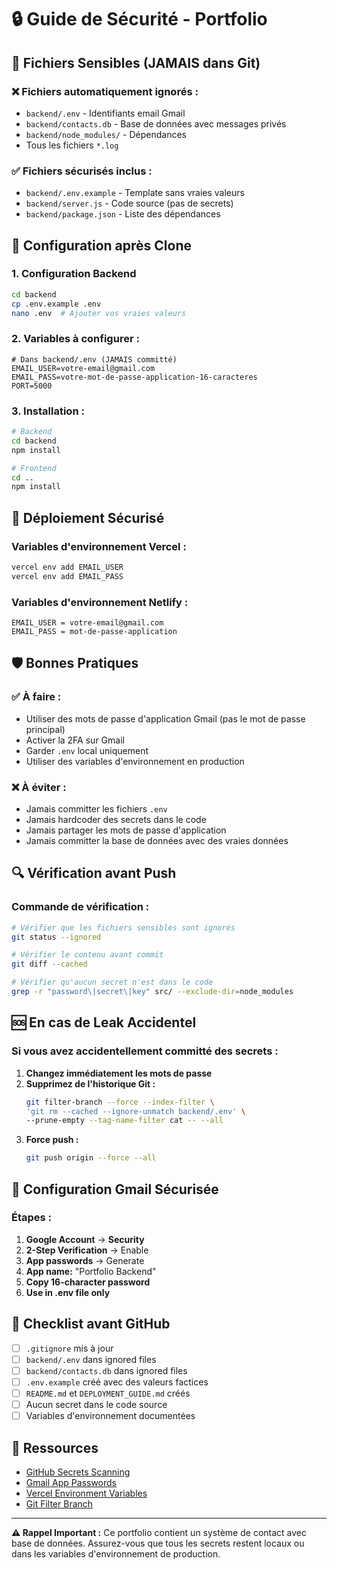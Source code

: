 # 🔒 Guide de Sécurité - Portfolio

## 🚨 Fichiers Sensibles (JAMAIS dans Git)

### ❌ Fichiers automatiquement ignorés :
- `backend/.env` - Identifiants email Gmail
- `backend/contacts.db` - Base de données avec messages privés
- `backend/node_modules/` - Dépendances
- Tous les fichiers `*.log`

### ✅ Fichiers sécurisés inclus :
- `backend/.env.example` - Template sans vraies valeurs
- `backend/server.js` - Code source (pas de secrets)
- `backend/package.json` - Liste des dépendances

## 🔧 Configuration après Clone

### 1. Configuration Backend
```bash
cd backend
cp .env.example .env
nano .env  # Ajouter vos vraies valeurs
```

### 2. Variables à configurer :
```env
# Dans backend/.env (JAMAIS committé)
EMAIL_USER=votre-email@gmail.com
EMAIL_PASS=votre-mot-de-passe-application-16-caracteres
PORT=5000
```

### 3. Installation :
```bash
# Backend
cd backend
npm install

# Frontend  
cd ..
npm install
```

## 🚀 Déploiement Sécurisé

### Variables d'environnement Vercel :
```bash
vercel env add EMAIL_USER
vercel env add EMAIL_PASS
```

### Variables d'environnement Netlify :
```
EMAIL_USER = votre-email@gmail.com
EMAIL_PASS = mot-de-passe-application
```

## 🛡️ Bonnes Pratiques

### ✅ À faire :
- Utiliser des mots de passe d'application Gmail (pas le mot de passe principal)
- Activer la 2FA sur Gmail
- Garder `.env` local uniquement
- Utiliser des variables d'environnement en production

### ❌ À éviter :
- Jamais committer les fichiers `.env`
- Jamais hardcoder des secrets dans le code
- Jamais partager les mots de passe d'application
- Jamais committer la base de données avec des vraies données

## 🔍 Vérification avant Push

### Commande de vérification :
```bash
# Vérifier que les fichiers sensibles sont ignorés
git status --ignored

# Vérifier le contenu avant commit
git diff --cached

# Vérifier qu'aucun secret n'est dans le code
grep -r "password\|secret\|key" src/ --exclude-dir=node_modules
```

## 🆘 En cas de Leak Accidentel

### Si vous avez accidentellement committé des secrets :

1. **Changez immédiatement les mots de passe**
2. **Supprimez de l'historique Git :**
   ```bash
   git filter-branch --force --index-filter \
   'git rm --cached --ignore-unmatch backend/.env' \
   --prune-empty --tag-name-filter cat -- --all
   ```
3. **Force push :**
   ```bash
   git push origin --force --all
   ```

## 📧 Configuration Gmail Sécurisée

### Étapes :
1. **Google Account** → **Security**
2. **2-Step Verification** → Enable
3. **App passwords** → Generate
4. **App name:** "Portfolio Backend"
5. **Copy 16-character password**
6. **Use in .env file only**

## 🎯 Checklist avant GitHub

- [ ] `.gitignore` mis à jour
- [ ] `backend/.env` dans ignored files
- [ ] `backend/contacts.db` dans ignored files
- [ ] `.env.example` créé avec des valeurs factices
- [ ] `README.md` et `DEPLOYMENT_GUIDE.md` créés
- [ ] Aucun secret dans le code source
- [ ] Variables d'environnement documentées

## 🔗 Ressources

- [GitHub Secrets Scanning](https://docs.github.com/en/code-security/secret-scanning)
- [Gmail App Passwords](https://support.google.com/accounts/answer/185833)
- [Vercel Environment Variables](https://vercel.com/docs/concepts/projects/environment-variables)
- [Git Filter Branch](https://git-scm.com/docs/git-filter-branch)

---

**⚠️ Rappel Important :** Ce portfolio contient un système de contact avec base de données. Assurez-vous que tous les secrets restent locaux ou dans les variables d'environnement de production.
